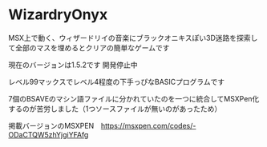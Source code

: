 # WizardryOnyx

MSX上で動く、ウィザードリイの音楽にブラックオニキスぽい3D迷路を探索して全部のマスを埋めるとクリアの簡単なゲームです

現在のバージョンは1.5.2です
開発停止中

レベル99マックスでレベル4程度の下手っぴなBASICプログラムです

7個のBSAVEのマシン語ファイルに分かれていたのを一つに統合してMSXPen化するのが苦労しました（1つソースファイルが無いのがあったため）

掲載バージョンのMSXPEN　https://msxpen.com/codes/-ODaCTQW5zhYjgiYFAfg
